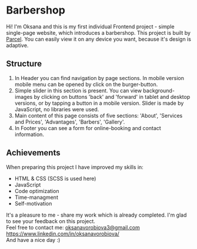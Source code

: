 # Barbershop

Hi! I'm Oksana and this is my first individual Frontend project - simple single-page website, which introduces a barbershop. 
This project is built by <a href="https://parceljs.org/">Parcel</a>. You can easily view it on any device you want, because it's design is adaptive.

## Structure

1. In Header you can find navigation by page sections. 
   In mobile version mobile menu can be opened by click on the burger-button.   
2. Simple slider in this section is present. You can view background-images by clicking on buttons 'back' and 'forward' in tablet and desktop versions, 
   or by tapping a button in a mobile version. Slider is made by JavaScript, no libraries were used.
3. Main content of this page consists of five sections: 'About', 'Services and Prices', 'Advantages', 'Barbers', 'Gallery'.
4. In Footer you can see a form for online-booking and contact information.

## Achievements

When preparing this project I have improved my skills in:
- HTML & CSS (SCSS is used here)
- JavaScript
- Code optimization
- Time-managment
- Self-motivation

It's a pleasure to me - share my work which is already completed. I'm glad to see your feedback on this project. <br>
Feel free to contact me: oksanavorobiova3@gmail.com <br>
                         https://www.linkedin.com/in/oksanavorobiova/ <br>
And have a nice day :)
